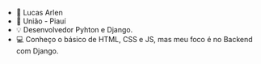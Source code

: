 - 👾 Lucas Arlen
- 📍 União - Piauí
- 💡 Desenvolvedor Pyhton e Django.
- 💻 Conheço o básico de HTML, CSS e JS, mas meu foco é no Backend com Django.

<!---
LucasArlen/LucasArlen is a ✨ special ✨ repository because its `README.md` (this file) appears on your GitHub profile.
You can click the Preview link to take a look at your changes.
--->
